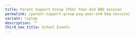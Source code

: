```yaml
---
title: Parent Support Group (PSG) Year End BBQ Session
permalink: /parent-support-group-psg-year-end-bbq-session/
variant: tiptap
description: ""
third_nav_title: School Events
---
```

